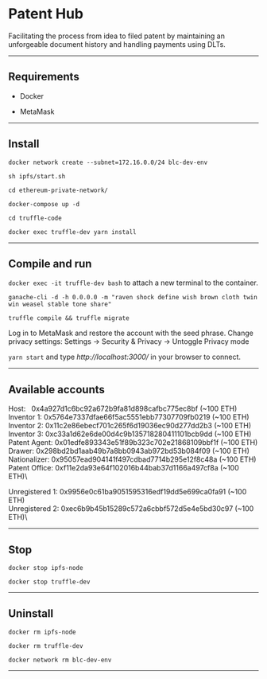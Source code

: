 # Patent Hub

Facilitating the process from idea to filed patent by maintaining an unforgeable document history and handling payments using DLTs.

---------------------------------------------------------------------------------------------------------

## Requirements

*   Docker

*   MetaMask

---------------------------------------------------------------------------------------------------------

## Install

```
docker network create --subnet=172.16.0.0/24 blc-dev-env

sh ipfs/start.sh

cd ethereum-private-network/

docker-compose up -d

cd truffle-code

docker exec truffle-dev yarn install
```

---------------------------------------------------------------------------------------------------------

## Compile and run

`docker exec -it truffle-dev bash` to attach a new terminal to the container.

```
ganache-cli -d -h 0.0.0.0 -m "raven shock define wish brown cloth twin win weasel stable tone share"

truffle compile && truffle migrate
```

Log in to MetaMask and restore the account with the seed phrase.
Change privacy settings: Settings -> Security & Privacy -> Untoggle Privacy mode

`yarn start` and type *http://localhost:3000/* in your browser to connect.

---------------------------------------------------------------------------------------------------------

## Available accounts

Host:          &nbsp; 0x4a927d1c6bc92a672b9fa81d898cafbc775ec8bf (~100 ETH)\
Inventor 1:    0x5764e7337dfae66f5ac5551ebb77307709fb0219 (~100 ETH)\
Inventor 2:    0x11c2e86ebecf701c265f6d19036ec90d277dd2b3 (~100 ETH)\
Inventor 3:    0xc33a1d62e6de00d4c9b135718280411101bcb9dd (~100 ETH)\
Patent Agent:  0x01edfe893343e51f89b323c702e21868109bbf1f (~100 ETH)\
Drawer:        0x298bd2bd1aab49b7a8bb0943ab972bd53b084f09 (~100 ETH)\
Nationalizer:  0x95057ead904141f497cdbad7714b295e12f8c48a (~100 ETH)\
Patent Office: 0xf11e2da93e64f102016b44bab37d1166a497cf8a (~100 ETH)\

Unregistered 1: 0x9956e0c61ba9051595316edf19dd5e699ca0fa91 (~100 ETH)\
Unregistered 2: 0xec6b9b45b15289c572a6cbbf572d5e4e5bd30c97 (~100 ETH)\

---------------------------------------------------------------------------------------------------------

## Stop

```
docker stop ipfs-node

docker stop truffle-dev
```

---------------------------------------------------------------------------------------------------------

## Uninstall

```
docker rm ipfs-node 

docker rm truffle-dev 

docker network rm blc-dev-env
```

---------------------------------------------------------------------------------------------------------
